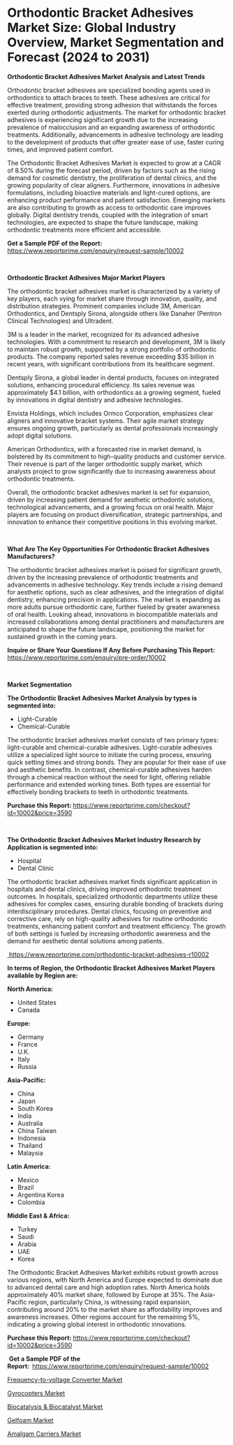 <p><h1>Orthodontic Bracket Adhesives Market Size: Global Industry Overview, Market Segmentation and Forecast (2024 to 2031)</h1></p><p><strong>Orthodontic Bracket Adhesives Market Analysis and Latest Trends</strong></p>
<p><p>Orthodontic bracket adhesives are specialized bonding agents used in orthodontics to attach braces to teeth. These adhesives are critical for effective treatment, providing strong adhesion that withstands the forces exerted during orthodontic adjustments. The market for orthodontic bracket adhesives is experiencing significant growth due to the increasing prevalence of malocclusion and an expanding awareness of orthodontic treatments. Additionally, advancements in adhesive technology are leading to the development of products that offer greater ease of use, faster curing times, and improved patient comfort.</p><p>The Orthodontic Bracket Adhesives Market is expected to grow at a CAGR of 8.50% during the forecast period, driven by factors such as the rising demand for cosmetic dentistry, the proliferation of dental clinics, and the growing popularity of clear aligners. Furthermore, innovations in adhesive formulations, including bioactive materials and light-cured options, are enhancing product performance and patient satisfaction. Emerging markets are also contributing to growth as access to orthodontic care improves globally. Digital dentistry trends, coupled with the integration of smart technologies, are expected to shape the future landscape, making orthodontic treatments more efficient and accessible.</p></p>
<p><strong>Get a Sample PDF of the Report:&nbsp;</strong> <a href="https://www.reportprime.com/enquiry/request-sample/10002">https://www.reportprime.com/enquiry/request-sample/10002</a></p>
<p>&nbsp;</p>
<p><strong>Orthodontic Bracket Adhesives Major Market Players</strong></p>
<p><p>The orthodontic bracket adhesives market is characterized by a variety of key players, each vying for market share through innovation, quality, and distribution strategies. Prominent companies include 3M, American Orthodontics, and Dentsply Sirona, alongside others like Danaher (Pentron Clinical Technologies) and Ultradent.</p><p>3M is a leader in the market, recognized for its advanced adhesive technologies. With a commitment to research and development, 3M is likely to maintain robust growth, supported by a strong portfolio of orthodontic products. The company reported sales revenue exceeding $35 billion in recent years, with significant contributions from its healthcare segment.</p><p>Dentsply Sirona, a global leader in dental products, focuses on integrated solutions, enhancing procedural efficiency. Its sales revenue was approximately $4.1 billion, with orthodontics as a growing segment, fueled by innovations in digital dentistry and adhesive technologies.</p><p>Envista Holdings, which includes Ormco Corporation, emphasizes clear aligners and innovative bracket systems. Their agile market strategy ensures ongoing growth, particularly as dental professionals increasingly adopt digital solutions.</p><p>American Orthodontics, with a forecasted rise in market demand, is bolstered by its commitment to high-quality products and customer service. Their revenue is part of the larger orthodontic supply market, which analysts project to grow significantly due to increasing awareness about orthodontic treatments.</p><p>Overall, the orthodontic bracket adhesives market is set for expansion, driven by increasing patient demand for aesthetic orthodontic solutions, technological advancements, and a growing focus on oral health. Major players are focusing on product diversification, strategic partnerships, and innovation to enhance their competitive positions in this evolving market.</p></p>
<p>&nbsp;</p>
<p><strong>What Are The Key Opportunities For Orthodontic Bracket Adhesives Manufacturers?</strong></p>
<p><p>The orthodontic bracket adhesives market is poised for significant growth, driven by the increasing prevalence of orthodontic treatments and advancements in adhesive technology. Key trends include a rising demand for aesthetic options, such as clear adhesives, and the integration of digital dentistry, enhancing precision in applications. The market is expanding as more adults pursue orthodontic care, further fueled by greater awareness of oral health. Looking ahead, innovations in biocompatible materials and increased collaborations among dental practitioners and manufacturers are anticipated to shape the future landscape, positioning the market for sustained growth in the coming years.</p></p>
<p><strong>Inquire or Share Your Questions If Any Before Purchasing This Report:</strong> <a href="https://www.reportprime.com/enquiry/pre-order/10002">https://www.reportprime.com/enquiry/pre-order/10002</a></p>
<p>&nbsp;</p>
<p><strong>Market Segmentation</strong></p>
<p><strong>The Orthodontic Bracket Adhesives Market Analysis by types is segmented into:</strong></p>
<p><ul><li>Light-Curable</li><li>Chemical-Curable</li></ul></p>
<p><p>The orthodontic bracket adhesives market consists of two primary types: light-curable and chemical-curable adhesives. Light-curable adhesives utilize a specialized light source to initiate the curing process, ensuring quick setting times and strong bonds. They are popular for their ease of use and aesthetic benefits. In contrast, chemical-curable adhesives harden through a chemical reaction without the need for light, offering reliable performance and extended working times. Both types are essential for effectively bonding brackets to teeth in orthodontic treatments.</p></p>
<p><strong>Purchase this Report:&nbsp;</strong><a href="https://www.reportprime.com/checkout?id=10002&price=3590">https://www.reportprime.com/checkout?id=10002&price=3590</a></p>
<p>&nbsp;</p>
<p><strong>The Orthodontic Bracket Adhesives Market Industry Research by Application is segmented into:</strong></p>
<p><ul><li>Hospital</li><li>Dental Clinic</li></ul></p>
<p><p>The orthodontic bracket adhesives market finds significant application in hospitals and dental clinics, driving improved orthodontic treatment outcomes. In hospitals, specialized orthodontic departments utilize these adhesives for complex cases, ensuring durable bonding of brackets during interdisciplinary procedures. Dental clinics, focusing on preventive and corrective care, rely on high-quality adhesives for routine orthodontic treatments, enhancing patient comfort and treatment efficiency. The growth of both settings is fueled by increasing orthodontic awareness and the demand for aesthetic dental solutions among patients.</p></p>
<p><a href="https://www.reportprime.com/orthodontic-bracket-adhesives-r10002">&nbsp;https://www.reportprime.com/orthodontic-bracket-adhesives-r10002</a></p>
<p><strong>In terms of Region, the Orthodontic Bracket Adhesives Market Players available by Region are:</strong></p>
<p>
    <p> <strong> North America: </strong>
        <ul>
            <li>United States</li>
            <li>Canada</li>
        </ul>
        </p> 
    <p> <strong> Europe: </strong>
        <ul>
            <li>Germany</li>
            <li>France</li>
            <li>U.K.</li>
            <li>Italy</li>
            <li>Russia</li>
        </ul>
        </p> 
    <p> <strong> Asia-Pacific: </strong>
        <ul>
            <li>China</li>
            <li>Japan</li>
            <li>South Korea</li>
            <li>India</li>
            <li>Australia</li>
            <li>China Taiwan</li>
            <li>Indonesia</li>
            <li>Thailand</li>
            <li>Malaysia</li>
        </ul>
        </p> 
    <p> <strong> Latin America: </strong>
        <ul>
            <li>Mexico</li>
            <li>Brazil</li>
            <li>Argentina Korea</li>
            <li>Colombia</li>
        </ul>
        </p> 
    <p> <strong> Middle East & Africa: </strong>
        <ul>
            <li>Turkey</li>
            <li>Saudi</li>
            <li>Arabia</li>
            <li>UAE</li>
            <li>Korea</li>
        </ul>
    </p>
    </p>
<p><p>The Orthodontic Bracket Adhesives Market exhibits robust growth across various regions, with North America and Europe expected to dominate due to advanced dental care and high adoption rates. North America holds approximately 40% market share, followed by Europe at 35%. The Asia-Pacific region, particularly China, is witnessing rapid expansion, contributing around 20% to the market share as affordability improves and awareness increases. Other regions account for the remaining 5%, indicating a growing global interest in orthodontic innovations.</p></p>
<p><strong>Purchase this Report: </strong><a href="https://www.reportprime.com/checkout?id=10002&price=3590">https://www.reportprime.com/checkout?id=10002&price=3590</a></p>
<p>&nbsp;<strong>Get a Sample PDF of the Report:&nbsp;&nbsp;</strong><a href="https://www.reportprime.com/enquiry/request-sample/10002">https://www.reportprime.com/enquiry/request-sample/10002</a></p>
<p><strong></strong></p>
<p><p><a href="https://issuu.com/reportprime-2/docs/frequency-to-voltage-converter-mark_1e28b42a9ece12">Frequency-to-voltage Converter Market</a></p><p><a href="https://www.linkedin.com/pulse/gyrocopters-market-evolution-global-trends-regional-dynamics-se5fe?trackingId=mx%2B4czejTPqVSd%2FvaNrzRA%3D%3D">Gyrocopters Market</a></p><p><a href="https://medium.com/@nedaaracarrol/biocatalysis-biocatalyst-market-research-report-market-forecast-and-growth-prospects-with-a-0913e5a6adcc">Biocatalysis & Biocatalyst Market</a></p><p><a href="https://www.linkedin.com/pulse/how-regions-adapting-gelfoam-market-global-trends-overview-2024-fm77f?trackingId=JCHEU8%2BxQhymEWUMg7KnMA%3D%3D">Gelfoam Market</a></p><p><a href="https://github.com/AshikRahman991/Market-Research-Report-List-1/blob/main/amalgam-carriers-market.md">Amalgam Carriers Market</a></p></p>